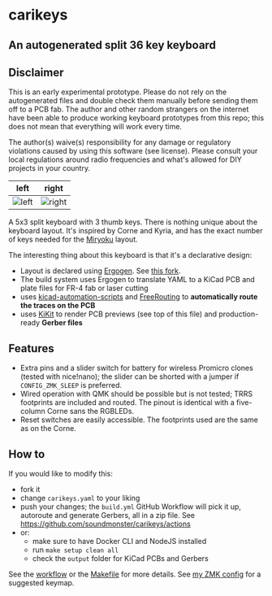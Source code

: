 # carikeys
## An autogenerated split 36 key keyboard

## Disclaimer

This is an early experimental prototype. Please do not rely on the autogenerated files and double check them manually
before sending them off to a PCB fab. The author and other random strangers on the internet have been able to produce
working keyboard prototypes from this repo; this does not mean that everything will work every time.

The author(s) waive(s) responsibility for any damage or regulatory violations caused by using this software (see
license). Please consult your local regulations around radio frequencies and what's allowed for DIY projects in your
country.

left | right
-|-
![left](images/board-front.png) | ![right](images/board-back.png)

A 5x3 split keyboard with 3 thumb keys. There is nothing unique about the keyboard layout. It's inspired by Corne and
Kyria, and has the exact number of keys needed for the [Miryoku](https://github.com/manna-harbour/miryoku) layout.

The interesting thing about this keyboard is that it's a declarative design:
* Layout is declared using [Ergogen](https://github.com/mrzealot/ergogen/). See [this fork](https://github.com/soundmonster/ergogen).
* The build system uses Ergogen to translate YAML to a KiCad PCB and plate files for FR-4 fab or laser cutting
* uses [kicad-automation-scripts](https://github.com/productize/kicad-automation-scripts) and [FreeRouting](https://github.com/freerouting/freerouting) to **automatically route the traces on the PCB**
* uses [KiKit](https://github.com/yaqwsx/KiKit) to render PCB previews (see top of this file) and production-ready **Gerber files**

## Features

* Extra pins and a slider switch for battery for wireless Promicro clones (tested with nice!nano); the slider can be
  shorted with a jumper if `CONFIG_ZMK_SLEEP` is preferred.
* Wired operation with QMK should be possible but is not tested; TRRS footprints are included and routed. The pinout is
  identical with a five-column Corne sans the RGBLEDs.
* Reset switches are easily accessible. The footprints used are the same as on the Corne.

## How to

If you would like to modify this:
* fork it
* change `carikeys.yaml` to your liking
* push your changes; the `build.yml` GitHub Workflow will pick it up, autoroute and generate Gerbers, all in a zip file.
  See https://github.com/soundmonster/carikeys/actions
* or:
  * make sure to have Docker CLI and NodeJS installed
  * run `make setup clean all`
  * check the `output` folder for KiCad PCBs and Gerbers

See the [workflow](.github/workflows/build.yml) or the [Makefile](Makefile) for more details.
See [my ZMK config](https://github.com/soundmonster/carikeys-zmk-config) for a suggested keymap.
